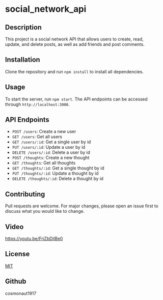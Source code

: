 # social_network_api
## Description
This project is a social network API that allows users to create, read, update, and delete posts, as well as add friends and post comments.

## Installation
Clone the repository and run `npm install` to install all dependencies. 

## Usage
To start the server, run `npm start`. The API endpoints can be accessed through `http://localhost:3000`.

## API Endpoints
- `POST /users`: Create a new user
- `GET /users`: Get all users
- `GET /users/:id`: Get a single user by id
- `PUT /users/:id`: Update a user by id
- `DELETE /users/:id`: Delete a user by id
- `POST /thoughts`: Create a new thought
- `GET /thoughts`: Get all thoughts
- `GET /thoughts/:id`: Get a single thought by id
- `PUT /thoughts/:id`: Update a thought by id
- `DELETE /thoughts/:id`: Delete a thought by id

## Contributing
Pull requests are welcome. For major changes, please open an issue first to discuss what you would like to change.
## Video
https://youtu.be/FriZbDiIBe0

## License
[MIT](https://choosealicense.com/licenses/mit/)
## Github
cosmonaut1917